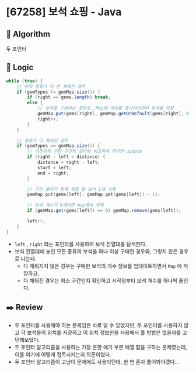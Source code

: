 # [67258] 보석 쇼핑 - Java

## :pushpin: **Algorithm**

두 포인터

## :round_pushpin: **Logic**

```java
while (true) {
    // 아직 종류가 다 안 채워진 경우
    if (gemTypes != gemMap.size()) {
        if (right == gems.length) break;
        else {
            // 보석을 구매하는 경우로, Map에 개수를 증가시키면서 보석을 저장
            gemMap.put(gems[right], gemMap.getOrDefault(gems[right], 0) + 1);
            right++;
        }
    }

    // 종류가 다 채워진 경우
    if (gemTypes == gemMap.size()) {
        // 이전까지 구한 구간의 길이와 비교하여 작다면 update
        if (right - left < distance) {
            distance = right - left;
            start = left;
            end = right;
        }

        // 구간 줄이기 위해 제일 앞 보석 1개 삭제
        gemMap.put(gems[left], gemMap.get(gems[left]) - 1);

        // 보석 개수가 0개이면 map에서 삭제
        if (gemMap.get(gems[left]) == 0) gemMap.remove(gems[left]);

        left++;
    }
}
```

- `left` , `right` 라는 포인터를 사용하여 보석 진열대를 탐색한다.
- 보석 진열대에 놓인 모든 종류의 보석을 하나 이상 구매한 경우와, 그렇지 않은 경우로 나눈다.
  - 다 채워지지 않은 경우는 구매한 보석의 개수 정보를 업데이트하면서 `Map` 에 저장하고,
  - 다 채워진 경우는 최소 구간인지 확인하고 시작점부터 보석 개수를 하나씩 줄인다.

## :black_nib: **Review**

- 두 포인터를 사용해야 하는 문제임은 바로 알 수 있었지만, 두 포인터를 사용하지 않고 각 보석들의 위치를 저장하고 이 위치 정보만을 사용해서 풀 방법은 없을까를 고민해보았다.
- 두 포인터 알고리즘을 사용하는 가장 흔한 예가 부분 배열 합을 구하는 문제였는데, 이를 여기에 어떻게 접목시키는지 의문이었다.
- 두 포인터 알고리즘이 고냥이 문제에도 사용되던데, 한 번 혼자 풀어봐야겠다...
